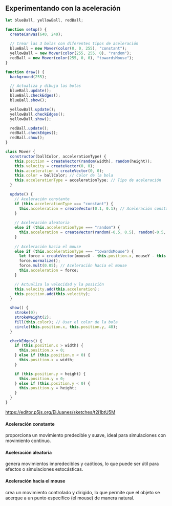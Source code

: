 ## Experimentando con la aceleración
``` js
let blueBall, yellowBall, redBall;

function setup() {
  createCanvas(640, 240);
  
  // Crear las 3 bolas con diferentes tipos de aceleración
  blueBall = new Mover(color(0, 0, 255), "constant");
  yellowBall = new Mover(color(255, 255, 0), "random");
  redBall = new Mover(color(255, 0, 0), "towardsMouse");
}

function draw() {
  background(255);

  // Actualiza y dibuja las bolas
  blueBall.update();
  blueBall.checkEdges();
  blueBall.show();

  yellowBall.update();
  yellowBall.checkEdges();
  yellowBall.show();

  redBall.update();
  redBall.checkEdges();
  redBall.show();
}

class Mover {
  constructor(ballColor, accelerationType) {
    this.position = createVector(random(width), random(height));
    this.velocity = createVector(0, 0);
    this.acceleration = createVector(0, 0);
    this.color = ballColor; // Color de la bola
    this.accelerationType = accelerationType; // Tipo de aceleración
  }

  update() {
    // Aceleración constante
    if (this.accelerationType === "constant") {
      this.acceleration = createVector(0.1, 0.1); // Aceleración constante
    }
    
    // Aceleración aleatoria
    else if (this.accelerationType === "random") {
      this.acceleration = createVector(random(-0.5, 0.5), random(-0.5, 0.5)); // Aceleración aleatoria
    }
    
    // Aceleración hacia el mouse
    else if (this.accelerationType === "towardsMouse") {
      let force = createVector(mouseX - this.position.x, mouseY - this.position.y);
      force.normalize();
      force.mult(0.05); // Aceleración hacia el mouse
      this.acceleration = force;
    }

    // Actualiza la velocidad y la posición
    this.velocity.add(this.acceleration);
    this.position.add(this.velocity);
  }

  show() {
    stroke(0);
    strokeWeight(2);
    fill(this.color); // Usar el color de la bola
    circle(this.position.x, this.position.y, 48);
  }

  checkEdges() {
    if (this.position.x > width) {
      this.position.x = 0;
    } else if (this.position.x < 0) {
      this.position.x = width;
    }

    if (this.position.y > height) {
      this.position.y = 0;
    } else if (this.position.y < 0) {
      this.position.y = height;
    }
  }
}

```

https://editor.p5js.org/ElJuanes/sketches/t2i1btU5M

#### Aceleración constante 
proporciona un movimiento predecible y suave, ideal para simulaciones con movimiento continuo.
#### Aceleración aleatoria 
genera movimientos impredecibles y caóticos, lo que puede ser útil para efectos o simulaciones estocásticas.
#### Aceleración hacia el mouse
 crea un movimiento controlado y dirigido, lo que permite que el objeto se acerque a un punto específico (el mouse) de manera natural.
